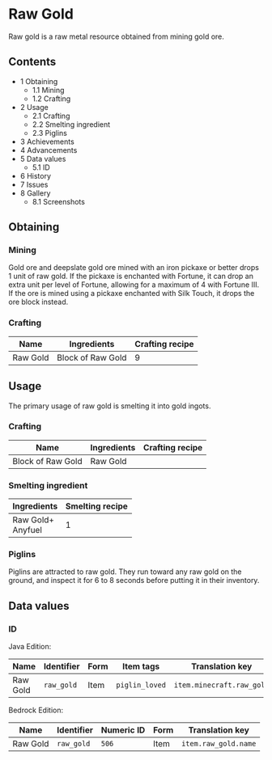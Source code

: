# Raw Gold
Raw gold is a raw metal resource obtained from mining gold ore.

## Contents
- 1 Obtaining
	- 1.1 Mining
	- 1.2 Crafting
- 2 Usage
	- 2.1 Crafting
	- 2.2 Smelting ingredient
	- 2.3 Piglins
- 3 Achievements
- 4 Advancements
- 5 Data values
	- 5.1 ID
- 6 History
- 7 Issues
- 8 Gallery
	- 8.1 Screenshots

## Obtaining
### Mining
Gold ore and deepslate gold ore mined with an iron pickaxe or better drops 1 unit of raw gold. If the pickaxe is enchanted with Fortune, it can drop an extra unit per level of Fortune, allowing for a maximum of 4 with Fortune III. If the ore is mined using a pickaxe enchanted with Silk Touch, it drops the ore block instead.

### Crafting
| Name     | Ingredients       | Crafting recipe |
|----------|-------------------|-----------------|
| Raw Gold | Block of Raw Gold | 9               |

## Usage
The primary usage of raw gold is smelting it into gold ingots.

### Crafting
| Name              | Ingredients | Crafting recipe |
|-------------------|-------------|-----------------|
| Block of Raw Gold | Raw Gold    |                 |

### Smelting ingredient
| Ingredients           | Smelting recipe |
|-----------------------|-----------------|
| Raw Gold+<br/>Anyfuel | 1               |

### Piglins
Piglins are attracted to raw gold. They run toward any raw gold on the ground, and inspect it for 6 to 8 seconds before putting it in their inventory.

## Data values
### ID
Java Edition:

| Name     | Identifier | Form | Item tags      | Translation key           |
|----------|------------|------|----------------|---------------------------|
| Raw Gold | `raw_gold` | Item | `piglin_loved` | `item.minecraft.raw_gold` |

Bedrock Edition:

| Name     | Identifier | Numeric ID | Form | Translation key      |
|----------|------------|------------|------|----------------------|
| Raw Gold | `raw_gold` | `506`      | Item | `item.raw_gold.name` |


